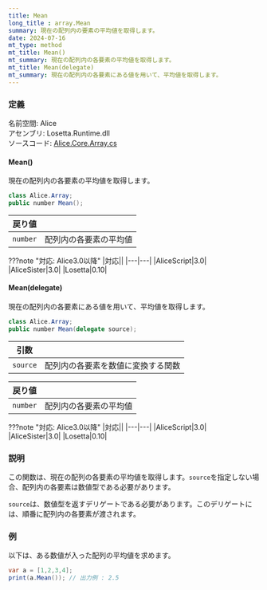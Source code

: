 ```yaml
---
title: Mean
long_title : array.Mean
summary: 現在の配列内の要素の平均値を取得します。
date: 2024-07-16
mt_type: method
mt_title: Mean()
mt_summary: 現在の配列内の各要素の平均値を取得します。
mt_title: Mean(delegate)
mt_summary: 現在の配列内の各要素にある値を用いて、平均値を取得します。
---
```


### 定義
名前空間: Alice<br/>
アセンブリ: Losetta.Runtime.dll<br/>
ソースコード: [Alice.Core.Array.cs](https://github.com/WSOFT-Project/Losetta/blob/master/Losetta.Runtime/Core/Extension/Alice.Core.Array.cs)

#### Mean()

現在の配列内の各要素の平均値を取得します。

```cs title="AliceScript"
class Alice.Array;
public number Mean();
```

|戻り値| |
|-|-|
|`number`|配列内の各要素の平均値|

???note "対応: Alice3.0以降"
    |対応||
    |---|---|
    |AliceScript|3.0|
    |AliceSister|3.0|
    |Losetta|0.10|

#### Mean(delegate)

現在の配列内の各要素にある値を用いて、平均値を取得します。

```cs title="AliceScript"
class Alice.Array;
public number Mean(delegate source);
```

|引数| |
|-|-|
|`source`|配列内の各要素を数値に変換する関数|

|戻り値| |
|-|-|
|`number`|配列内の各要素の平均値|

???note "対応: Alice3.0以降"
    |対応||
    |---|---|
    |AliceScript|3.0|
    |AliceSister|3.0|
    |Losetta|0.10|

### 説明
この関数は、現在の配列の各要素の平均値を取得します。`source`を指定しない場合、配列内の各要素は数値型である必要があります。

`source`は、数値型を返すデリゲートである必要があります。このデリゲートには、順番に配列内の各要素が渡されます。

### 例
以下は、ある数値が入った配列の平均値を求めます。

```cs title="AliceScript"
var a = [1,2,3,4];
print(a.Mean()); // 出力例 : 2.5
```
